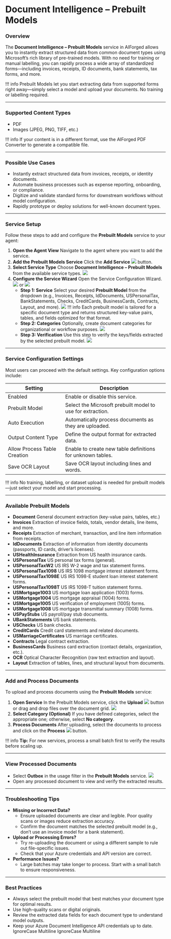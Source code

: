 # Document Intelligence – Prebuilt Models

### Overview

The **Document Intelligence – Prebuilt Models** service in AIForged allows you to instantly extract structured data from common document types using Microsoft’s rich library of pre-trained models. With no need for training or manual labelling, you can rapidly process a wide array of standardized forms—including invoices, receipts, ID documents, bank statements, tax forms, and more.

!!! info
    Prebuilt Models let you start extracting data from supported forms right away—simply select a model and upload your documents. No training or labelling required.

***

### Supported Content Types

* PDF
* Images (JPEG, PNG, TIFF, etc.)

!!! info
    If your content is in a different format, use the AIForged PDF Converter to generate a compatible file.

***

### Possible Use Cases

* Instantly extract structured data from invoices, receipts, or identity documents.
* Automate business processes such as expense reporting, onboarding, or compliance.
* Digitize and validate standard forms for downstream workflows without model configuration.
* Rapidly prototype or deploy solutions for well-known document types.

***

### Service Setup

Follow these steps to add and configure the **Prebuilt Models** service to your agent:

1. **Open the Agent View**
   Navigate to the agent where you want to add the service.
2. **Add the Prebuilt Models Service**
   Click the **Add Service** ![](../../assets/image%20%28129%29.png) button.
3. **Select Service Type**
   Choose **Document Intelligence – Prebuilt Models** from the available service types.
   ![](../../assets/image%20%2815%29%20%281%29.png)
4. **Configure the Service Wizard**
   Open the Service Configuration Wizard.
   ![](../../assets/image%20%2816%29%20%281%29.png)
   or
   ![](../../assets/image%20%2817%29%20%281%29.png)
   * **Step 1: Service**
     Select your desired **Prebuilt Model** from the dropdown (e.g., Invoices, Receipts, IdDocuments, USPersonalTax, BankStatements, Checks, CreditCards, BusinessCards, Contracts, Layout, and more).
     ![](../../assets/image%20%2818%29%20%281%29.png)
     !!! info
    Each prebuilt model is tailored for a specific document type and returns structured key-value pairs, tables, and fields optimized for that format.
   * **Step 2: Categories**
     Optionally, create document categories for organizational or workflow purposes.
     ![](../../assets/image%20%2819%29%20%281%29.png)
   * **Step 3: Verification**
     Use this step to verify the keys/fields extracted by the selected prebuilt model.
     ![](../../assets/image%20%2820%29%20%281%29.png)

***

### Service Configuration Settings

Most users can proceed with the default settings. Key configuration options include:

| Setting                      | Description                                                |
| ---------------------------- | ---------------------------------------------------------- |
| Enabled                      | Enable or disable this service.                            |
| Prebuilt Model               | Select the Microsoft prebuilt model to use for extraction. |
| Auto Execution               | Automatically process documents as they are uploaded.      |
| Output Content Type          | Define the output format for extracted data.               |
| Allow Process Table Creation | Enable to create new table definitions for unknown tables. |
| Save OCR Layout              | Save OCR layout including lines and words.                 |

!!! info
    No training, labelling, or dataset upload is needed for prebuilt models—just select your model and start processing.

***

### Available Prebuilt Models

* **Document**
  General document extraction (key-value pairs, tables, etc.)
* **Invoices**
  Extraction of invoice fields, totals, vendor details, line items, and more.
* **Receipts**
  Extraction of merchant, transaction, and line item information from receipts.
* **IdDocuments**
  Extraction of information from identity documents (passports, ID cards, driver’s licenses).
* **USHealthInsurance**
  Extraction from US health insurance cards.
* **USPersonalTax**
  US personal tax forms (general).
* **USPersonalTaxW2**
  US IRS W-2 wage and tax statement forms.
* **USPersonalTax1098**
  US IRS 1098 mortgage interest statement forms.
* **USPersonalTax1098E**
  US IRS 1098-E student loan interest statement forms.
* **USPersonalTax1098T**
  US IRS 1098-T tuition statement forms.
* **USMortgage1003**
  US mortgage loan application (1003) forms.
* **USMortgage1004**
  US mortgage appraisal (1004) forms.
* **USMortgage1005**
  US verification of employment (1005) forms.
* **USMortgage1008**
  US mortgage transmittal summary (1008) forms.
* **USPayStubs**
  US payroll/pay stub documents.
* **UBankStatements**
  US bank statements.
* **USChecks**
  US bank checks.
* **CreditCards**
  Credit card statements and related documents.
* **USMarriageCertificates**
  US marriage certificates.
* **Contracts**
  Legal contract extraction.
* **BusinessCards**
  Business card extraction (contact details, organization, etc.).
* **OCR**
  Optical Character Recognition (raw text extraction and layout).
* **Layout**
  Extraction of tables, lines, and structural layout from documents.

***

### Add and Process Documents

To upload and process documents using the **Prebuilt Models** service:

1. **Open Service**
   In the Prebuilt Models service, click the **Upload** ![](../../assets/image%20%2813%29%20%281%29.png) button or drag and drop files over the document grid.
   ![](../../assets/image%20%2821%29%20%281%29.png)
2. **Select Category (Optional)**
   If you have defined categories, select the appropriate one; otherwise, select **No category**.
3. **Process Documents**
   After uploading, select the documents to process and click on the **Process** ![](../../assets/image%20%2810%29%20%281%29%20%281%29.png) button.

!!! info
    **Tip:** For new services, process a small batch first to verify the results before scaling up.

***

### View Processed Documents

* Select **Outbox** in the usage filter in the **Prebuilt Models** service.
  ![](../../assets/image%20%2851%29.png)
* Open any processed document to view and verify the extracted results.

***

### Troubleshooting Tips

* **Missing or Incorrect Data?**
  * Ensure uploaded documents are clear and legible. Poor quality scans or images reduce extraction accuracy.
  * Confirm the document matches the selected prebuilt model (e.g., don’t use an invoice model for a bank statement).
* **Upload or Processing Errors?**
  * Try re-uploading the document or using a different sample to rule out file-specific issues.
  * Check that your Azure credentials and API version are correct.
* **Performance Issues?**
  * Large batches may take longer to process. Start with a small batch to ensure responsiveness.

***

### Best Practices

* Always select the prebuilt model that best matches your document type for optimal results.
* Use high-quality scans or digital originals.
* Review the extracted data fields for each document type to understand model outputs.
* Keep your Azure Document Intelligence API credentials up to date.
 IgnoreCase Multiline IgnoreCase Multiline



